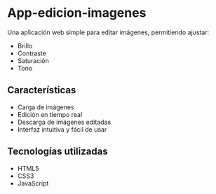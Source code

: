 # App-edicion-imagenes

Una aplicación web simple para editar imágenes, permitiendo ajustar:
- Brillo
- Contraste
- Saturación
- Tono

## Características
- Carga de imágenes
- Edición en tiempo real
- Descarga de imágenes editadas
- Interfaz intuitiva y fácil de usar

## Tecnologías utilizadas
- HTML5
- CSS3
- JavaScript 
